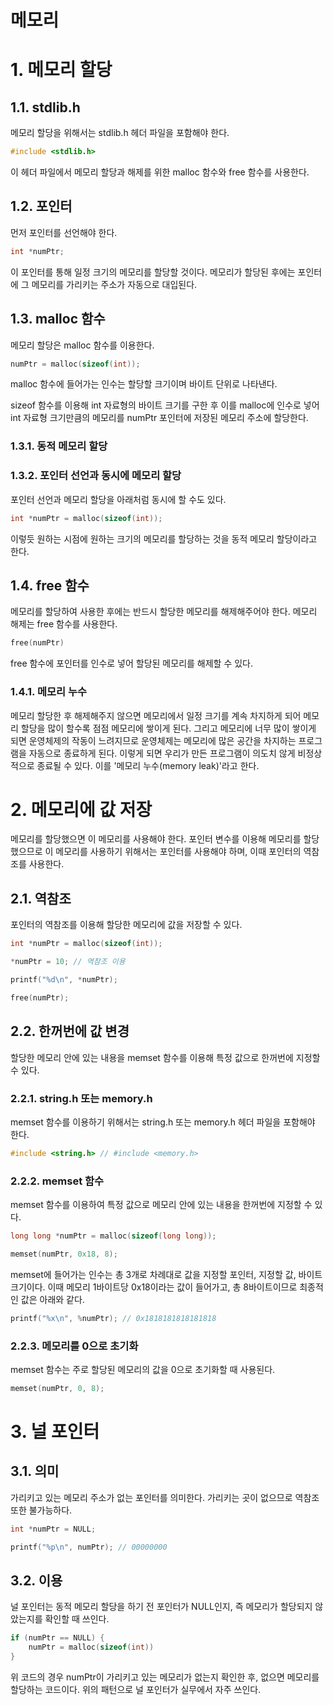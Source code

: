 메모리
=============

# 1. 메모리 할당

## 1.1. stdlib.h

메모리 할당을 위해서는 stdlib.h 헤더 파일을 포함해야 한다.

```c
#include <stdlib.h>
```

이 헤더 파일에서 메모리 할당과 해제를 위한 malloc 함수와 free 함수를 사용한다.

## 1.2. 포인터

먼저 포인터를 선언해야 한다.

```c
int *numPtr;
```

이 포인터를 통해 일정 크기의 메모리를 할당할 것이다. 메모리가 할당된 후에는 포인터에 그 메모리를 가리키는 주소가 자동으로 대입된다.

## 1.3. malloc 함수

메모리 할당은 malloc 함수를 이용한다.

```c
numPtr = malloc(sizeof(int));
```

malloc 함수에 들어가는 인수는 할당할 크기이며 바이트 단위로 나타낸다.

sizeof 함수를 이용해 int 자료형의 바이트 크기를 구한 후 이를 malloc에 인수로 넣어 int 자료형 크기만큼의 메모리를 numPtr 포인터에 저장된 메모리 주소에 할당한다.

### 1.3.1. 동적 메모리 할당

### 1.3.2. 포인터 선언과 동시에 메모리 할당

포인터 선언과 메모리 할당을 아래처럼 동시에 할 수도 있다.

```c
int *numPtr = malloc(sizeof(int));
```

이렇듯 원하는 시점에 원하는 크기의 메모리를 할당하는 것을 동적 메모리 할당이라고 한다.

## 1.4. free 함수

메모리를 할당하여 사용한 후에는 반드시 할당한 메모리를 해제해주어야 한다. 메모리 해제는 free 함수를 사용한다.

```c
free(numPtr)
```

free 함수에 포인터를 인수로 넣어 할당된 메모리를 해제할 수 있다.

### 1.4.1. 메모리 누수

메모리 할당한 후 해제해주지 않으면 메모리에서 일정 크기를 계속 차지하게 되어 메모리 할당을 많이 할수록 점점 메모리에 쌓이게 된다. 그리고 메모리에 너무 많이 쌓이게 되면 운영체제의 작동이 느려지므로 운영체제는 메모리에 많은 공간을 차지하는 프로그램을 자동으로 종료하게 된다. 이렇게 되면 우리가 만든 프로그램이 의도치 않게 비정상적으로 종료될 수 있다. 이를 '메모리 누수(memory leak)'라고 한다.

# 2. 메모리에 값 저장

메모리를 할당했으면 이 메모리를 사용해야 한다. 포인터 변수를 이용해 메모리를 할당했으므로 이 메모리를 사용하기 위해서는 포인터를 사용해야 하며, 이때 포인터의 역참조를 사용한다.

## 2.1. 역참조

포인터의 역참조를 이용해 할당한 메모리에 값을 저장할 수 있다.

```c
int *numPtr = malloc(sizeof(int));

*numPtr = 10; // 역참조 이용

printf("%d\n", *numPtr);

free(numPtr);
```

## 2.2. 한꺼번에 값 변경

할당한 메모리 안에 있는 내용을 memset 함수를 이용해 특정 값으로 한꺼번에 지정할 수 있다.

### 2.2.1. string.h 또는 memory.h

memset 함수를 이용하기 위해서는 string.h 또는 memory.h 헤더 파일을 포함해야 한다.

```c
#include <string.h> // #include <memory.h>
```

### 2.2.2. memset 함수

memset 함수를 이용하여 특정 값으로 메모리 안에 있는 내용을 한꺼번에 지정할 수 있다.

```c
long long *numPtr = malloc(sizeof(long long));

memset(numPtr, 0x18, 8);
```

memset에 들어가는 인수는 총 3개로 차례대로 값을 지정할 포인터, 지정할 값, 바이트 크기이다. 이때 메모리 1바이트당 0x18이라는 값이 들어가고, 총 8바이트이므로 최종적인 값은 아래와 같다.

```c
printf("%x\n", %numPtr); // 0x1818181818181818
```

### 2.2.3. 메모리를 0으로 초기화

memset 함수는 주로 할당된 메모리의 값을 0으로 초기화할 때 사용된다.

```c
memset(numPtr, 0, 8);
```

# 3. 널 포인터

## 3.1. 의미

가리키고 있는 메모리 주소가 없는 포인터를 의미한다. 가리키는 곳이 없으므로 역참조 또한 불가능하다.

```c
int *numPtr = NULL;

printf("%p\n", numPtr); // 00000000
```

## 3.2. 이용

널 포인터는 동적 메모리 할당을 하기 전 포인터가 NULL인지, 즉 메모리가 할당되지 않았는지를 확인할 때 쓰인다.

```c
if (numPtr == NULL) {
	numPtr = malloc(sizeof(int))
}
```

위 코드의 경우 numPtr이 가리키고 있는 메모리가 없는지 확인한 후, 없으면 메모리를 할당하는 코드이다. 위의 패턴으로 널 포인터가 실무에서 자주 쓰인다.
